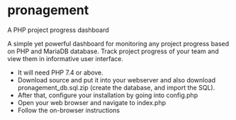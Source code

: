 # pronagement
A PHP project progress dashboard

A simple yet powerful dashboard for monitoring any project progress based on PHP and MariaDB database. Track project progress of your team and view them in informative user interface.

- It will need PHP 7.4 or above.
- Download source and put it into your webserver and also download pronagement_db.sql.zip (create the database, and import the SQL).
- After that, configure your installation by going into config.php
- Open your web browser and navigate to index.php
- Follow the on-browser instructions

